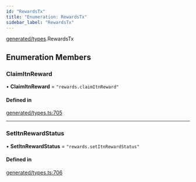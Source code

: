 ```yaml
---
id: "RewardsTx"
title: "Enumeration: RewardsTx"
sidebar_label: "RewardsTx"
---
```


[generated/types](../../../../modules/Generated/Types/Types.md).RewardsTx

## Enumeration Members

### ClaimItnReward

• **ClaimItnReward** = ``"rewards.claimItnReward"``

#### Defined in

[generated/types.ts:705](https://github.com/PolymeshAssociation/polymesh-sdk/blob/95e180d28/src/generated/types.ts#L705)

___

### SetItnRewardStatus

• **SetItnRewardStatus** = ``"rewards.setItnRewardStatus"``

#### Defined in

[generated/types.ts:706](https://github.com/PolymeshAssociation/polymesh-sdk/blob/95e180d28/src/generated/types.ts#L706)
